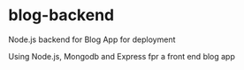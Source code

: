 # blog-backend
Node.js backend for Blog App for deployment

Using Node.js, Mongodb and Express fpr a front end blog app
